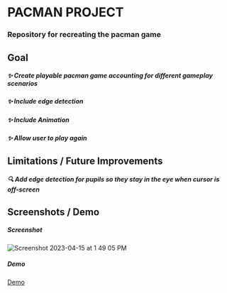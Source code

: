 # PACMAN PROJECT

### Repository for recreating the pacman game

## Goal
##### ✨ Create playable pacman game accounting for different gameplay scenarios
##### ✨ Include edge detection
##### ✨ Include Animation
##### ✨ Allow user to play again

## Limitations / Future Improvements
##### 🔍 Add edge detection for pupils so they stay in the eye when cursor is off-screen

## Screenshots / Demo

##### Screenshot
![Screenshot 2023-04-15 at 1 49 05 PM](https://user-images.githubusercontent.com/63305557/232245831-0c93c8ab-2107-41a0-ba2f-bd2593f6d042.png)

##### Demo
[Demo](https://user-images.githubusercontent.com/63305557/232246370-e6864517-1f4f-4595-bd09-54aa0d3f63b9.mp4)






